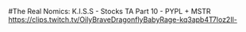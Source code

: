 #The Real Nomics: K.I.S.S - Stocks TA Part 10 - PYPL + MSTR
https://clips.twitch.tv/OilyBraveDragonflyBabyRage-kq3apb4T7loz2Il-
